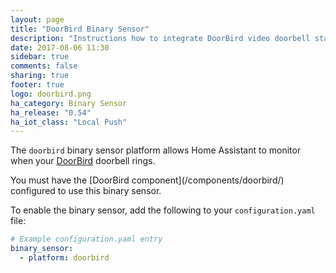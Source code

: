 ```yaml
---
layout: page
title: "DoorBird Binary Sensor"
description: "Instructions how to integrate DoorBird video doorbell state into Home Assistant."
date: 2017-08-06 11:30
sidebar: true
comments: false
sharing: true
footer: true
logo: doorbird.png
ha_category: Binary Sensor
ha_release: "0.54"
ha_iot_class: "Local Push"
---
```


The `doorbird` binary sensor platform allows Home Assistant to monitor when your [DoorBird](http://www.doorbird.com/) doorbell rings.

<p class='note'>
  You must have the [DoorBird component](/components/doorbird/) configured to use this binary sensor.
</p>

To enable the binary sensor, add the following to your `configuration.yaml` file:

```yaml
# Example configuration.yaml entry
binary_sensor:
  - platform: doorbird
```
